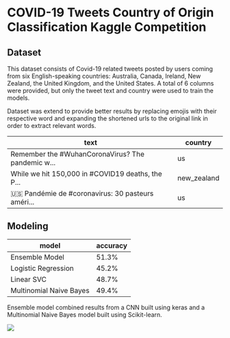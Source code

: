# COVID-19 Tweets Country of Origin Classification Kaggle Competition

## Dataset
This dataset consists of Covid-19 related tweets posted  by users coming  from six  English-speaking  countries:  Australia,  Canada,  Ireland,  New  Zealand,  the  United  Kingdom, and the United States.  A total of 6 columns were provided, but only the tweet text and country were used to train the models. </br>

Dataset was extend to provide better results by replacing emojis with their respective word and expanding the shortened urls to the original link in order to extract relevant words.


| text                                              | country     |
| ------------------------------------------------- | ----------- |
| Remember the #WuhanCoronaVirus? The pandemic w... | us          |
| While we hit 150,000 in #COVID19 deaths, the P... | new_zealand |
| 🇺🇸 Pandémie de #coronavirus: 30 pasteurs améri...	| us          |


## Modeling
| model                    | accuracy |
| ------------------------ | -------- |
| Ensemble Model           | 51.3%    |     
| Logistic Regression      | 45.2%    |
| Linear SVC               | 48.7%    |
| Multinomial Naive Bayes  | 49.4%    |

Ensemble model combined results from a CNN built using keras and a Multinomial Naive Bayes model built using Scikit-learn.

![](https://github.com/thomasdurkin/Capstone-Kaggle-Competition/blob/master/Confusion%20Matrix.PNG)






